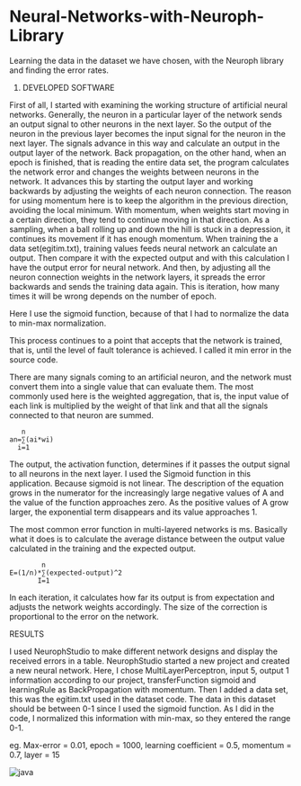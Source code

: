 # Neural-Networks-with-Neuroph-Library
Learning the data in the dataset we have chosen, with the Neuroph library and finding the error rates.

1. DEVELOPED SOFTWARE

First of all, I started with examining the working structure of artificial neural networks. Generally, the neuron in a particular layer of the network sends an output signal to other neurons in the next layer. So the output of the neuron in the previous layer becomes the input signal for the neuron in the next layer. The signals advance in this way and calculate an output in the output layer of the network.
 Back propagation, on the other hand, when an epoch is finished, that is reading the entire data set, the program calculates the network error and changes the weights between neurons in the network. It advances this by starting the output layer and working backwards by adjusting the weights of each neuron connection. The reason for using momentum here is to keep the algorithm in the previous direction, avoiding the local minimum. With momentum, when weights start moving in a certain direction, they tend to continue moving in that direction. As a sampling, when a ball rolling up and down the hill is stuck in a depression, it continues its movement if it has enough momentum.
When training the a data set(egitim.txt), training values feeds neural network an calculate an output. Then compare it with the expected output and with this calculation I have the output error for neural network. And then, by adjusting all the neuron connection weights in the network layers, it spreads the error backwards and sends the training data again. This is iteration, how many times it will be wrong depends on the number of epoch. 

Here I use the sigmoid function, because of that I had to normalize the data to min-max normalization.

This process continues to a point that accepts that the network is trained, that is, until the level of fault tolerance is achieved. I called it min error in the source code.

There are many signals coming to an artificial neuron, and the network must convert them into a single value that can evaluate them. The most commonly used here is the weighted aggregation, that is, the input value of each link is multiplied by the weight of that link and that all the signals connected to that neuron are summed.

       n 
    an=∑(ai*wi)     
      i=1
      
 The output, the activation function, determines if it passes the output signal to all neurons in the next layer. I used the Sigmoid function in this application. Because sigmoid is not linear. The description of the equation grows in the numerator for the increasingly large negative values of A and the value of the function approaches zero. As the positive values of A grow larger, the exponential term disappears and its value approaches 1.
 
The most common error function in multi-layered networks is ms. Basically what it does is to calculate the average distance between the output value calculated in the training and the expected output.

            n 
    E=(1/n)*∑(expected-output)^2              
           I=1  
          
  In each iteration, it calculates how far its output is from expectation and adjusts the network weights accordingly. The size of the correction is proportional to the error on the network.
  
  RESULTS
  
   I used NeurophStudio to make different network designs and display the received errors in a table. NeurophStudio started a new project and created a new neural network. Here, I chose MultiLayerPerceptron, input 5, output 1 information according to our project, transferFunction sigmoid and learningRule as BackPropagation with momentum.
  Then I added a data set, this was the egitim.txt used in the dataset code. The data in this dataset should be between 0-1 since I used the sigmoid function. As I did in the code, I normalized this information with min-max, so they entered the range 0-1.

eg. Max-error = 0.01, epoch = 1000, learning coefficient = 0.5, momentum = 0.7, layer = 15

![java](https://user-images.githubusercontent.com/47714688/84189894-ab142400-aa9e-11ea-8041-a146ab2237c7.png)
